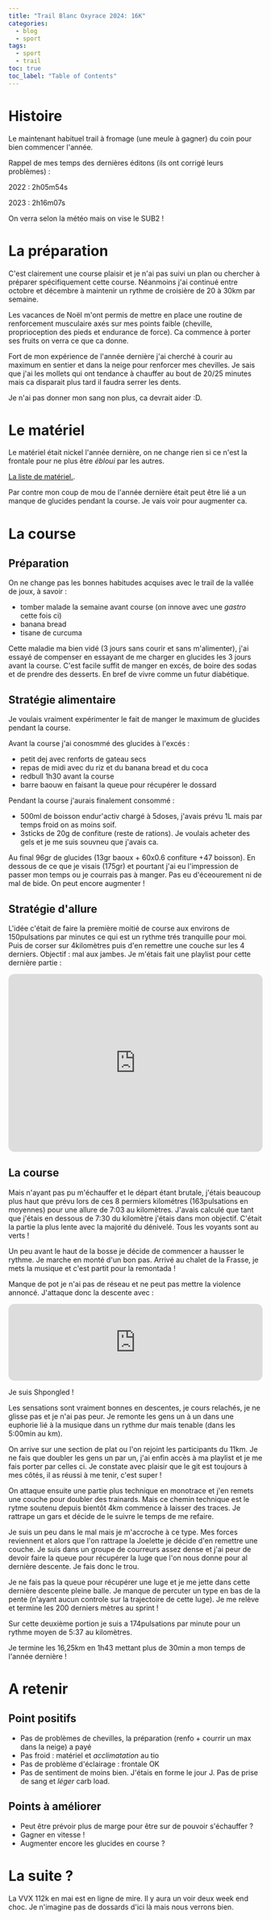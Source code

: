 ```yaml
---
title: "Trail Blanc Oxyrace 2024: 16K"
categories:
  - blog
  - sport
tags:
  - sport
  - trail
toc: true
toc_label: "Table of Contents"
---
```


# Histoire

Le maintenant habituel trail à fromage (une meule à gagner) du coin pour bien commencer l'année.

Rappel de mes temps des dernières éditons (ils ont corrigé leurs problèmes) :

2022 : 2h05m54s

2023 : 2h16m07s

On verra selon la météo mais on vise le SUB2 !

# La préparation

C'est clairement une course plaisir et je n'ai pas suivi un plan ou chercher à préparer spécifiquement cette course. Néanmoins j'ai continué entre octobre et décembre à maintenir un rythme de croisière de 20 à 30km par semaine.

Les vacances de Noël m'ont permis de mettre en place une routine de renforcement musculaire axés sur mes points faible (cheville, proprioception des pieds et endurance de force). Ca commence à porter ses fruits on verra ce que ca donne.

Fort de mon expérience de l'année dernière j'ai cherché à courir au maximum en sentier et dans la neige pour renforcer mes chevilles. Je sais que j'ai les mollets qui ont tendance à chauffer au bout de 20/25 minutes mais ca disparait plus tard il faudra serrer les dents.

Je n'ai pas donner mon sang non plus, ca devrait aider :D.

# Le matériel

Le matériel était nickel l'année dernière, on ne change rien si ce n'est la frontale pour ne plus être _ébloui_ par les autres.

[La liste de matériel.](https://lighterpack.com/r/5rtf9b).

Par contre mon coup de mou de l'année dernière était peut être lié a un manque de glucides pendant la course. Je vais voir pour augmenter ca.

# La course

## Préparation

On ne change pas les bonnes habitudes acquises avec le trail de la vallée de joux, à savoir :
- tomber malade la semaine avant course (on innove avec une _gastro_ cette fois ci)
- banana bread
- tisane de curcuma

Cette maladie ma bien vidé (3 jours sans courir et sans m'alimenter), j'ai essayé de compenser en essayant de me charger en glucides les 3 jours avant la course. C'est facile suffit de manger en excés, de boire des sodas et de prendre des desserts. En bref de vivre comme un futur diabétique.

## Stratégie alimentaire

Je voulais vraiment expérimenter le fait de manger le maximum de glucides pendant la course.

Avant la course j'ai conosmmé des glucides à l'excés :
- petit dej avec renforts de gateau secs
- repas de midi avec du riz et du banana bread et du coca
- redbull 1h30 avant la course
- barre baouw en faisant la queue pour récupérer le dossard

Pendant la course j'aurais finalement consommé :
- 500ml de boisson endur'activ chargé à 5doses, j'avais prévu 1L mais par temps froid on as moins soif.
- 3sticks de 20g de confiture (reste de rations). Je voulais acheter des gels et je me suis souvneu que j'avais ca.

Au final 96gr de glucides (13gr baoux + 60x0.6 confiture +47 boisson). En dessous de ce que je visais (175gr) et pourtant j'ai eu l'impression de passer mon temps ou je courrais pas à manger. Pas eu d'éceourement ni de mal de bide. On peut encore augmenter !

## Stratégie d'allure

L'idée c'était de faire la première moitié de course aux environs de 150pulsations par minutes ce qui est un rythme trés tranquille pour moi. Puis de corser sur 4kilomètres puis d'en remettre une couche sur les 4 derniers. Objectif : mal aux jambes. Je m'étais fait une playlist pour cette dernière partie :

<iframe style="border-radius:12px" src="https://open.spotify.com/embed/playlist/0akCgBvKs4mKPObueIcfZJ?utm_source=generator&theme=0" width="100%" height="352" frameBorder="0" allowfullscreen="" allow="autoplay; clipboard-write; encrypted-media; fullscreen; picture-in-picture" loading="lazy"></iframe>

## La course

Mais n'ayant pas pu m'échauffer et le départ étant brutale, j'étais beaucoup plus haut que prévu lors de ces 8 permiers kilométres (163pulsations en moyennes) pour une allure de 7:03 au kilomètres. J'avais calculé que tant que j'étais en dessous de 7:30 du kilomètre j'étais dans mon objectif. C'était la partie la plus lente avec la majorité du dénivelé. Tous les voyants sont au verts !

Un peu avant le haut de la bosse je décide de commencer a hausser le rythme. Je marche en monté d'un bon pas. Arrivé au chalet de la Frasse, je mets la musique et c'est partit pour la remontada !

Manque de pot je n'ai pas de réseau et ne peut pas mettre la violence annoncé. J'attaque donc la descente avec :

<iframe style="border-radius:12px" src="https://open.spotify.com/embed/track/5z0QLEpkbUh00SevSuYxOh?utm_source=generator" width="100%" height="152" frameBorder="0" allowfullscreen="" allow="autoplay; clipboard-write; encrypted-media; fullscreen; picture-in-picture" loading="lazy"></iframe>

Je suis Shpongled !

Les sensations sont vraiment bonnes en descentes, je cours relachés, je ne glisse pas et je n'ai pas peur. Je remonte les gens un à un dans une euphorie lié à la musique dans un rythme dur mais tenable (dans les 5:00min au km).

On arrive sur une section de plat ou l'on rejoint les participants du 11km. Je ne fais que doubler les gens un par un, j'ai enfin accès à ma playlist et je me fais porter par celles ci. Je constate avec plaisir que le git est toujours à mes côtés, il as réussi à me tenir, c'est super ! 

On attaque ensuite une partie plus technique en monotrace et j'en remets une couche pour doubler des trainards. Mais ce chemin technique est le rytme soutenu depuis bientôt 4km commence à laisser des traces. Je rattrape un gars et décide de le suivre le temps de me refaire.

Je suis un peu dans le mal mais je m'accroche à ce type. Mes forces reviennent et alors que l'on rattrape la Joelette je décide d'en remettre une couche. Je suis dans un groupe de courreurs assez dense et j'ai peur de devoir faire la queue pour récupérer la luge que l'on nous donne pour al dernière descente. Je fais donc le trou.

Je ne fais pas la queue pour récupérer une luge et je me jette dans cette dernière descente pleine balle. Je manque de percuter un type en bas de la pente (n'ayant aucun controle sur la trajectoire de cette luge). Je me relève et termine les 200 derniers mètres au sprint !

Sur cette deuxième portion je suis a 174pulsations par minute pour un rythme moyen de 5:37 au kilomètres.

Je termine les 16,25km en 1h43 mettant plus de 30min a mon temps de l'année dernière !

# A retenir

## Point positifs

- Pas de problèmes de chevilles, la préparation (renfo + courrir un max dans la neige) a payé
- Pas froid : matériel et _acclimatation_ au tio
- Pas de problème d'éclairage : frontale OK
- Pas de sentiment de moins bien. J'étais en forme le jour J. Pas de prise de sang et _léger_ carb load.

## Points à améliorer

- Peut être prévoir plus de marge pour être sur de pouvoir s'échauffer ?
- Gagner en vitesse !
- Augmenter encore les glucides en course ?

# La suite ?

La VVX 112k en mai est en ligne de mire. Il y aura un voir deux week end choc. Je n'imagine pas de dossards d'ici là mais nous verrons bien.
